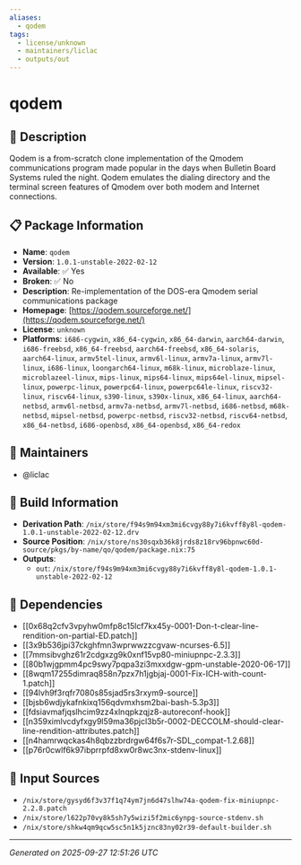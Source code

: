 ```yaml
---
aliases:
  - qodem
tags:
  - license/unknown
  - maintainers/liclac
  - outputs/out
---
```


# qodem

## 📝 Description

Qodem is a from-scratch clone implementation of the Qmodem
communications program made popular in the days when Bulletin Board
Systems ruled the night. Qodem emulates the dialing directory and the
terminal screen features of Qmodem over both modem and Internet
connections.


## 📋 Package Information

- **Name**: `qodem`
- **Version**: `1.0.1-unstable-2022-02-12`
- **Available**: ✅ Yes
- **Broken**: ✅ No
- **Description**: Re-implementation of the DOS-era Qmodem serial communications package
- **Homepage**: [https://qodem.sourceforge.net/](https://qodem.sourceforge.net/)
- **License**: `unknown`
- **Platforms**: `i686-cygwin`, `x86_64-cygwin`, `x86_64-darwin`, `aarch64-darwin`, `i686-freebsd`, `x86_64-freebsd`, `aarch64-freebsd`, `x86_64-solaris`, `aarch64-linux`, `armv5tel-linux`, `armv6l-linux`, `armv7a-linux`, `armv7l-linux`, `i686-linux`, `loongarch64-linux`, `m68k-linux`, `microblaze-linux`, `microblazeel-linux`, `mips-linux`, `mips64-linux`, `mips64el-linux`, `mipsel-linux`, `powerpc-linux`, `powerpc64-linux`, `powerpc64le-linux`, `riscv32-linux`, `riscv64-linux`, `s390-linux`, `s390x-linux`, `x86_64-linux`, `aarch64-netbsd`, `armv6l-netbsd`, `armv7a-netbsd`, `armv7l-netbsd`, `i686-netbsd`, `m68k-netbsd`, `mipsel-netbsd`, `powerpc-netbsd`, `riscv32-netbsd`, `riscv64-netbsd`, `x86_64-netbsd`, `i686-openbsd`, `x86_64-openbsd`, `x86_64-redox`
## 👥 Maintainers

- @liclac


## 🔧 Build Information

- **Derivation Path**: `/nix/store/f94s9m94xm3mi6cvgy88y7i6kvff8y8l-qodem-1.0.1-unstable-2022-02-12.drv`
- **Source Position**: `/nix/store/ns30sqxb36k8jrds8z18rv96bpnwc60d-source/pkgs/by-name/qo/qodem/package.nix:75`
- **Outputs**:
  - `out`:  `/nix/store/f94s9m94xm3mi6cvgy88y7i6kvff8y8l-qodem-1.0.1-unstable-2022-02-12`

## 🔗 Dependencies

- [[0x68q2cfv3vpyhw0mfp8c15lcf7kx45y-0001-Don-t-clear-line-rendition-on-partial-ED.patch]]
- [[3x9b536jpi37ckghfmn3wprwwzzcgvaw-ncurses-6.5]]
- [[7mmsibvghz61r2cdgxzg9k0xnf15vp80-miniupnpc-2.3.3]]
- [[80b1wjgpmm4pc9swy7pqpa3zi3mxxdgw-gpm-unstable-2020-06-17]]
- [[8wqm17255dimraq858n7pzx7h1jgbjaj-0001-Fix-ICH-with-count-1.patch]]
- [[94lvh9f3rqfr7080s85sjad5rs3rxym9-source]]
- [[bjsb6wdjykafnkixq156qdvmxhsm2bai-bash-5.3p3]]
- [[fdsiavmafjqslhcim9zz4xlnqpkzqjz8-autoreconf-hook]]
- [[n359ximlvcdyfxgy9l59ma36pjcl3b5r-0002-DECCOLM-should-clear-line-rendition-attributes.patch]]
- [[n4hamrwqckas4h8qbzzbrdrgw64f6s7r-SDL_compat-1.2.68]]
- [[p76r0cwlf6k97ibprrpfd8xw0r8wc3nx-stdenv-linux]]

## 📁 Input Sources

- `/nix/store/gysyd6f3v37f1q74ym7jn6d47slhw74a-qodem-fix-miniupnpc-2.2.8.patch`
- `/nix/store/l622p70vy8k5sh7y5wizi5f2mic6ynpg-source-stdenv.sh`
- `/nix/store/shkw4qm9qcw5sc5n1k5jznc83ny02r39-default-builder.sh`

---
*Generated on 2025-09-27 12:51:26 UTC*
